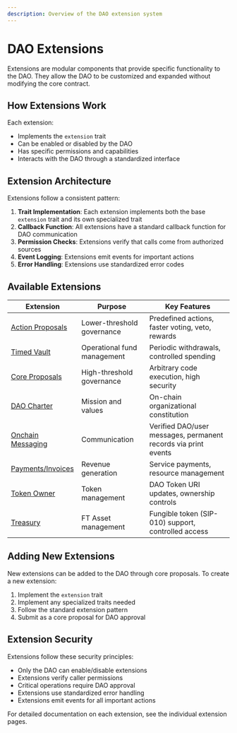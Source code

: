 ```yaml
---
description: Overview of the DAO extension system
---
```


# DAO Extensions

Extensions are modular components that provide specific functionality to the DAO. They allow the DAO to be customized and expanded without modifying the core contract.

## How Extensions Work

Each extension:
- Implements the `extension` trait
- Can be enabled or disabled by the DAO
- Has specific permissions and capabilities
- Interacts with the DAO through a standardized interface

## Extension Architecture

Extensions follow a consistent pattern:
1. **Trait Implementation**: Each extension implements both the base `extension` trait and its own specialized trait
2. **Callback Function**: All extensions have a standard callback function for DAO communication
3. **Permission Checks**: Extensions verify that calls come from authorized sources
4. **Event Logging**: Extensions emit events for important actions
5. **Error Handling**: Extensions use standardized error codes

## Available Extensions

| Extension | Purpose | Key Features |
|-----------|---------|--------------|
| [Action Proposals](action-proposal-voting.md) | Lower-threshold governance | Predefined actions, faster voting, veto, rewards |
| [Timed Vault](timed-vault.md) | Operational fund management | Periodic withdrawals, controlled spending |
| [Core Proposals](core-proposals.md) | High-threshold governance | Arbitrary code execution, high security |
| [DAO Charter](dao-charter.md) | Mission and values | On-chain organizational constitution |
| [Onchain Messaging](onchain-messaging.md) | Communication | Verified DAO/user messages, permanent records via print events |
| [Payments/Invoices](payments-invoices.md) | Revenue generation | Service payments, resource management |
| [Token Owner](token-owner.md) | Token management | DAO Token URI updates, ownership controls |
| [Treasury](treasury.md) | FT Asset management | Fungible token (SIP-010) support, controlled access |

## Adding New Extensions

New extensions can be added to the DAO through core proposals. To create a new extension:

1. Implement the `extension` trait
2. Implement any specialized traits needed
3. Follow the standard extension pattern
4. Submit as a core proposal for DAO approval

## Extension Security

Extensions follow these security principles:
- Only the DAO can enable/disable extensions
- Extensions verify caller permissions
- Critical operations require DAO approval
- Extensions use standardized error handling
- Extensions emit events for all important actions

For detailed documentation on each extension, see the individual extension pages.
